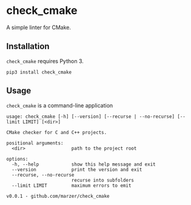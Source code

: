# check_cmake

A simple linter for CMake.

## Installation

`check_cmake` requires Python 3.

```
pip3 install check_cmake
```

## Usage

`check_cmake` is a command-line application

```
usage: check_cmake [-h] [--version] [--recurse | --no-recurse] [--limit LIMIT] [<dir>]

CMake checker for C and C++ projects.

positional arguments:
  <dir>                 path to the project root

options:
  -h, --help            show this help message and exit
  --version             print the version and exit
  --recurse, --no-recurse
                        recurse into subfolders
  --limit LIMIT         maximum errors to emit

v0.0.1 - github.com/marzer/check_cmake
```
